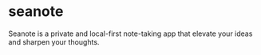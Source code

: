 # seanote
Seanote is a private and local-first note-taking app that elevate your ideas and sharpen your thoughts.
